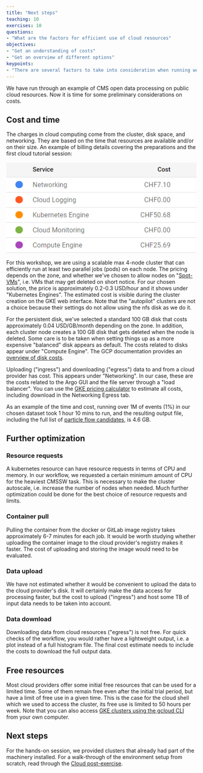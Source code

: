 ```yaml
---
title: "Next steps"
teaching: 10
exercises: 10
questions:
- "What are the factors for efficient use of cloud resources"
objectives:
- "Get an understanding of costs"
- "Get an overview of different options"
keypoints:
- "There are several factors to take into consideration when running workflows on public cloud resources."
---
```


We have run through an example of CMS open data processing on public cloud resources. Now it is time for some preliminary considerations on costs. 

## Cost and time
The charges in cloud computing come from the cluster, disk space, and networking. They are based on the time that resources are available and/or on their size. An example of billing details covering the preparations and the first cloud tutorial session:

<img src="../fig/billing.png" alt="Billing details" width="550" />

For this workshop, we are using a scalable max 4-node cluster that can efficiently run at least two parallel jobs (pods) on each node. The pricing depends on the zone, and whether we've chosen to allow nodes on "[Spot-VMs](https://cloud.google.com/kubernetes-engine/docs/concepts/spot-vms)", i.e. VMs that may get deleted on short notice. For our chosen solution, the price is approximately 0.2-0.3 USD/hour and it shows under "Kubernetes Engines". The estimated cost is visible during the cluster creation on the GKE web interface. Note that the "autopilot" clusters are not a choice because their settings do not allow using the nfs disk as we do it.

For the persistent disk, we've selected a standard 100 GB disk that costs approximately 0.04 USD/GB/month depending on the zone. In addition, each cluster node creates a 100 GB disk that gets deleted when the node is deleted. Some care is to be taken when setting things up as a more expensive "balanced" disk appears as default. The costs related to disks appear under "Compute Engine". The GCP documentation provides an [overview of disk costs](https://cloud.google.com/compute/disks-image-pricing#disk).

Uploading ("ingress") and downloading ("egress") data to and from a cloud provider has cost. This appears under "Networking". In our case, these are the costs related to the Argo GUI and the file server through a "load balancer". You can use the [GKE pricing calculator](https://cloud.google.com/products/calculator) to estimate all costs, including download in the Networking Egress tab.

As an example of the time and cost, running over 1M of events (1%) in our chosen dataset took 1 hour 10 mins to run, and the resulting output file, including the full list of [particle flow candidates](https://cms-opendata-workshop.github.io/workshop2023-lesson-advobjects/02-particleflow/index.html), is 4.6 GB.

## Further optimization

### Resource requests
A kubernetes resource can have resource requests in terms of CPU and memory. In our workflow, we requested a certain minimum amount of CPU for the heaviest CMSSW task. This is necessary to make the cluster autoscale, i.e. increase the number of nodes when needed. Much further optimization could be done for the best choice of resource requests and limits.

### Container pull
Pulling the container from the docker or GitLab image registry takes approximately 6-7 minutes for each job. It would be worth studying whether uploading the container image to the cloud provider's registry makes it faster. The cost of uploading and storing the image would need to be evaluated.

### Data upload
We have not estimated whether it would be convenient to upload the data to the cloud provider's disk. It will certainly make the data access for processing faster, but the cost to upload ("ingress") and host some TB of input data needs to be taken into account. 

### Data download 
Downloading data from cloud resources ("egress") is not free. For quick checks of the workflow, you would rather have a lightweight output, i.e. a plot instead of a full histogram file. The final cost estimate needs to include the costs to download the full output data.

## Free resources
Most cloud providers offer some initial free resources that can be used for a limited time. Some of them remain free even after the initial trial period, but have a limit of free use in a given time. This is the case for the cloud shell which we used to access the cluster, its free use is limited to 50 hours per week. Note that you can also access [GKE clusters using the gcloud CLI](https://cloud.google.com/kubernetes-engine/docs/how-to/cluster-access-for-kubectl) from your own computer.

## Next steps
For the hands-on session, we provided clusters that already had part of the machinery installed. For a walk-through of the environment setup from scratch, read through the [Cloud post-exercise](https://cms-opendata-workshop.github.io/workshop2023-post-lesson-cloud/).




